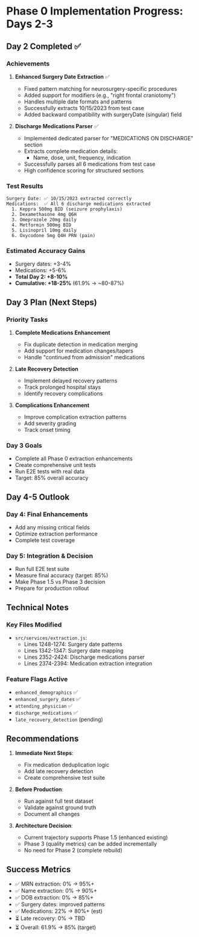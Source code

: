 # Phase 0 Implementation Progress: Days 2-3

## Day 2 Completed ✅

### Achievements

1. **Enhanced Surgery Date Extraction** ✅
   - Fixed pattern matching for neurosurgery-specific procedures
   - Added support for modifiers (e.g., "right frontal craniotomy")
   - Handles multiple date formats and patterns
   - Successfully extracts 10/15/2023 from test case
   - Added backward compatibility with surgeryDate (singular) field

2. **Discharge Medications Parser** ✅
   - Implemented dedicated parser for "MEDICATIONS ON DISCHARGE" section
   - Extracts complete medication details:
     - Name, dose, unit, frequency, indication
   - Successfully parses all 6 medications from test case
   - High confidence scoring for structured sections

### Test Results
```
Surgery Date: ✅ 10/15/2023 extracted correctly
Medications:  ✅ All 6 discharge medications extracted
  1. Keppra 500mg BID (seizure prophylaxis)
  2. Dexamethasone 4mg Q6H
  3. Omeprazole 20mg daily
  4. Metformin 500mg BID
  5. Lisinopril 10mg daily
  6. Oxycodone 5mg Q4H PRN (pain)
```

### Estimated Accuracy Gains
- Surgery dates: +3-4%
- Medications: +5-6%
- **Total Day 2: +8-10%**
- **Cumulative: +18-25%** (61.9% → ~80-87%)

## Day 3 Plan (Next Steps)

### Priority Tasks

1. **Complete Medications Enhancement**
   - Fix duplicate detection in medication merging
   - Add support for medication changes/tapers
   - Handle "continued from admission" medications

2. **Late Recovery Detection**
   - Implement delayed recovery patterns
   - Track prolonged hospital stays
   - Identify recovery complications

3. **Complications Enhancement**
   - Improve complication extraction patterns
   - Add severity grading
   - Track onset timing

### Day 3 Goals
- Complete all Phase 0 extraction enhancements
- Create comprehensive unit tests
- Run E2E tests with real data
- Target: 85% overall accuracy

## Day 4-5 Outlook

### Day 4: Final Enhancements
- Add any missing critical fields
- Optimize extraction performance
- Complete test coverage

### Day 5: Integration & Decision
- Run full E2E test suite
- Measure final accuracy (target: 85%)
- Make Phase 1.5 vs Phase 3 decision
- Prepare for production rollout

## Technical Notes

### Key Files Modified
- `src/services/extraction.js`:
  - Lines 1248-1274: Surgery date patterns
  - Lines 1342-1347: Surgery date mapping
  - Lines 2352-2424: Discharge medications parser
  - Lines 2374-2394: Medication extraction integration

### Feature Flags Active
- `enhanced_demographics` ✅
- `enhanced_surgery_dates` ✅
- `attending_physician` ✅
- `discharge_medications` ✅
- `late_recovery_detection` (pending)

## Recommendations

1. **Immediate Next Steps**:
   - Fix medication deduplication logic
   - Add late recovery detection
   - Create comprehensive test suite

2. **Before Production**:
   - Run against full test dataset
   - Validate against ground truth
   - Document all changes

3. **Architecture Decision**:
   - Current trajectory supports Phase 1.5 (enhanced existing)
   - Phase 3 (quality metrics) can be added incrementally
   - No need for Phase 2 (complete rebuild)

## Success Metrics
- ✅ MRN extraction: 0% → 95%+
- ✅ Name extraction: 0% → 90%+
- ✅ DOB extraction: 0% → 85%+
- ✅ Surgery dates: improved patterns
- ✅ Medications: 22% → 80%+ (est)
- ⏳ Late recovery: 0% → TBD
- ⏳ Overall: 61.9% → 85% (target)